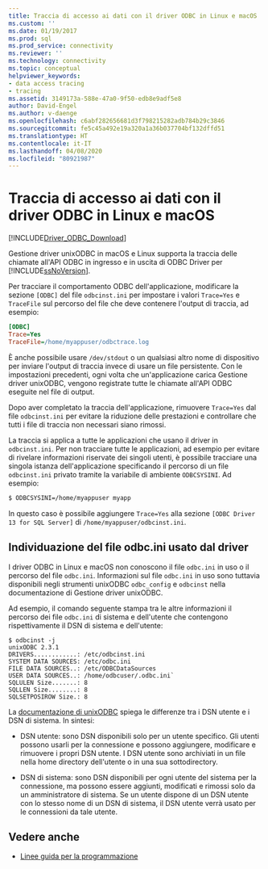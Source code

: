 ```yaml
---
title: Traccia di accesso ai dati con il driver ODBC in Linux e macOS | Microsoft Docs
ms.custom: ''
ms.date: 01/19/2017
ms.prod: sql
ms.prod_service: connectivity
ms.reviewer: ''
ms.technology: connectivity
ms.topic: conceptual
helpviewer_keywords:
- data access tracing
- tracing
ms.assetid: 3149173a-588e-47a0-9f50-edb8e9adf5e8
author: David-Engel
ms.author: v-daenge
ms.openlocfilehash: c6abf282656681d3f798215282adb784b29c3846
ms.sourcegitcommit: fe5c45a492e19a320a1a36b037704bf132dffd51
ms.translationtype: HT
ms.contentlocale: it-IT
ms.lasthandoff: 04/08/2020
ms.locfileid: "80921987"
---
```

# <a name="data-access-tracing-with-the-odbc-driver-on-linux-and-macos"></a>Traccia di accesso ai dati con il driver ODBC in Linux e macOS

[!INCLUDE[Driver_ODBC_Download](../../../includes/driver_odbc_download.md)]

Gestione driver unixODBC in macOS e Linux supporta la traccia delle chiamate all'API ODBC in ingresso e in uscita di ODBC Driver per [!INCLUDE[ssNoVersion](../../../includes/ssnoversion-md.md)].

Per tracciare il comportamento ODBC dell'applicazione, modificare la sezione `[ODBC]` del file `odbcinst.ini` per impostare i valori `Trace=Yes` e `TraceFile` sul percorso del file che deve contenere l'output di traccia, ad esempio:

```ini
[ODBC]
Trace=Yes
TraceFile=/home/myappuser/odbctrace.log
```

È anche possibile usare `/dev/stdout` o un qualsiasi altro nome di dispositivo per inviare l'output di traccia invece di usare un file persistente. Con le impostazioni precedenti, ogni volta che un'applicazione carica Gestione driver unixODBC, vengono registrate tutte le chiamate all'API ODBC eseguite nel file di output.

Dopo aver completato la traccia dell'applicazione, rimuovere `Trace=Yes` dal file `odbcinst.ini` per evitare la riduzione delle prestazioni e controllare che tutti i file di traccia non necessari siano rimossi.

La traccia si applica a tutte le applicazioni che usano il driver in `odbcinst.ini`. Per non tracciare tutte le applicazioni, ad esempio per evitare di rivelare informazioni riservate dei singoli utenti, è possibile tracciare una singola istanza dell'applicazione specificando il percorso di un file `odbcinst.ini` privato tramite la variabile di ambiente `ODBCSYSINI`. Ad esempio:

```bash
$ ODBCSYSINI=/home/myappuser myapp
```

In questo caso è possibile aggiungere `Trace=Yes` alla sezione `[ODBC Driver 13 for SQL Server]` di `/home/myappuser/odbcinst.ini`.

## <a name="determining-which-odbcini-file-the-driver-is-using"></a>Individuazione del file odbc.ini usato dal driver

I driver ODBC in Linux e macOS non conoscono il file `odbc.ini` in uso o il percorso del file `odbc.ini`. Informazioni sul file `odbc.ini` in uso sono tuttavia disponibili negli strumenti unixODBC `odbc_config` e `odbcinst` nella documentazione di Gestione driver unixODBC.

Ad esempio, il comando seguente stampa tra le altre informazioni il percorso dei file `odbc.ini` di sistema e dell'utente che contengono rispettivamente il DSN di sistema e dell'utente:

```
$ odbcinst -j
unixODBC 2.3.1
DRIVERS............: /etc/odbcinst.ini
SYSTEM DATA SOURCES: /etc/odbc.ini
FILE DATA SOURCES..: /etc/ODBCDataSources
USER DATA SOURCES..: /home/odbcuser/.odbc.ini`
SQLULEN Size.......: 8
SQLLEN Size........: 8
SQLSETPOSIROW Size.: 8
```

La [documentazione di unixODBC](http://www.unixodbc.org/doc/UserManual/) spiega le differenze tra i DSN utente e i DSN di sistema. In sintesi:

- DSN utente: sono DSN disponibili solo per un utente specifico. Gli utenti possono usarli per la connessione e possono aggiungere, modificare e rimuovere i propri DSN utente. I DSN utente sono archiviati in un file nella home directory dell'utente o in una sua sottodirectory.

- DSN di sistema: sono DSN disponibili per ogni utente del sistema per la connessione, ma possono essere aggiunti, modificati e rimossi solo da un amministratore di sistema. Se un utente dispone di un DSN utente con lo stesso nome di un DSN di sistema, il DSN utente verrà usato per le connessioni da tale utente.

## <a name="see-also"></a>Vedere anche

- [Linee guida per la programmazione](../../../connect/odbc/linux-mac/programming-guidelines.md)
